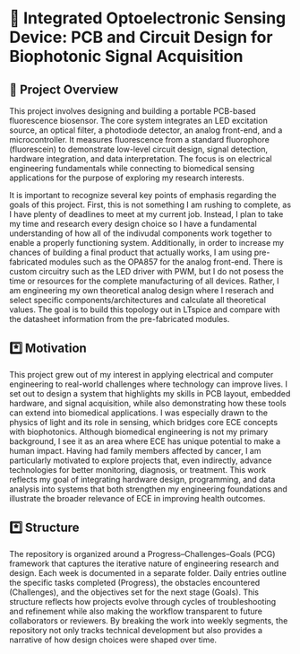 # 🔬 Integrated Optoelectronic Sensing Device: PCB and Circuit Design for Biophotonic Signal Acquisition

## 📝 Project Overview
This project involves designing and building a portable PCB-based fluorescence biosensor. The core system integrates an LED excitation source, an optical filter, a photodiode detector, an analog front-end, and a microcontroller. It measures fluorescence from a standard fluorophore (fluorescein) to demonstrate low-level circuit design, signal detection, hardware integration, and data interpretation. The focus is on electrical engineering fundamentals while connecting to biomedical sensing applications for the purpose of exploring my research interests. 

It is important to recognize several key points of emphasis regarding the goals of this project. First, this is not something I am rushing to complete, as I have plenty of deadlines to meet at my current job. Instead, I plan to take my time and research every design choice so I have a fundamental understanding of how all of the indivudal components work together to enable a properly functioning system. Additionally, in order to increase my chances of building a final product that actually works, I am using pre-fabricated modules such as the OPA857 for the analog front-end. There is custom circuitry such as the LED driver with PWM, but I do not posess the time or resources for the complete manufacturing of all devices. Rather, I am engineering my own theoretical analog design where I reserach and select specific components/architectures and calculate all theoretical values. The goal is to build this topology out in LTspice and compare with the datasheet information from the pre-fabricated modules. 

## *️⃣ Motivation
This project grew out of my interest in applying electrical and computer engineering to real-world challenges where technology can improve lives. I set out to design a system that highlights my skills in PCB layout, embedded hardware, and signal acquisition, while also demonstrating how these tools can extend into biomedical applications. I was especially drawn to the physics of light and its role in sensing, which bridges core ECE concepts with biophotonics. Although biomedical engineering is not my primary background, I see it as an area where ECE has unique potential to make a human impact. Having had family members affected by cancer, I am particularly motivated to explore projects that, even indirectly, advance technologies for better monitoring, diagnosis, or treatment. This work reflects my goal of integrating hardware design, programming, and data analysis into systems that both strengthen my engineering foundations and illustrate the broader relevance of ECE in improving health outcomes.

## *️⃣ Structure
The repository is organized around a Progress–Challenges–Goals (PCG) framework that captures the iterative nature of engineering research and design. Each week is documented in a separate folder. Daily entries outline the specific tasks completed (Progress), the obstacles encountered (Challenges), and the objectives set for the next stage (Goals). This structure reflects how projects evolve through cycles of troubleshooting and refinement while also making the workflow transparent to future collaborators or reviewers. By breaking the work into weekly segments, the repository not only tracks technical development but also provides a narrative of how design choices were shaped over time.
